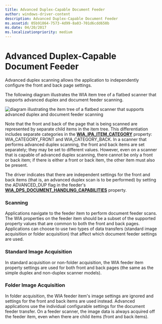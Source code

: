 ```yaml
---
title: Advanced Duplex-Capable Document Feeder
author: windows-driver-content
description: Advanced Duplex-Capable Document Feeder
ms.assetid: 05b91864-7573-4d99-8a03-701d6cdd650b
ms.date: 04/20/2017
ms.localizationpriority: medium
---
```


# Advanced Duplex-Capable Document Feeder





Advanced duplex scanning allows the application to independently configure the front and back page settings.

The following diagram illustrates the WIA item tree of a flatbed scanner that supports advanced duplex and document feeder scanning.

![diagram illustrating the item tree of a flatbed scanner that supports advanced duplex and document feeder scanning](images/wia-feeder-tree3.png)

Note that the front and back of the page that is being scanned are represented by separate child items in the item tree. This differentiation includes separate categories in the [**WIA\_IPA\_ITEM\_CATEGORY**](https://msdn.microsoft.com/library/windows/hardware/ff551581) property: WIA\_CATEGORY\_FRONT and WIA\_CATEGORY\_BACK. In a scanner that performs advanced duplex scanning, the front and back items are set separately; they may be set to different values. However, even on a scanner that is capable of advanced duplex scanning, there cannot be only a front or back item; if there is either a front or back item, the other item must also be present.

The driver indicates that there are independent settings for the front and back items (that is, an advanced duplex scan is to be performed) by setting the ADVANCED\_DUP flag in the feeder's [**WIA\_DPS\_DOCUMENT\_HANDLING\_CAPABILITIES**](https://msdn.microsoft.com/library/windows/hardware/ff551379) property.

### Scanning

Applications navigate to the feeder item to perform document feeder scans. The WIA properties on the feeder item should be a subset of the supported property values that are common to both the front and back pages. Applications can choose to use two types of data transfers (standard image acquisition or folder acquisition) that affect which document feeder settings are used.

### Standard Image Acquisition

In standard acquisition or non-folder acquisition, the WIA feeder item property settings are used for both front and back pages (the same as the simple duplex and non-duplex scanner models).

### Folder Image Acquisition

In folder acquisition, the WIA feeder item's image settings are ignored and settings for the front and back items are used instead. Advanced applications use the individual configurable settings for the document feeder transfer. On a feeder scanner, the image data is always acquired off the feeder item, even when there are child items (front and back items).

 

 




